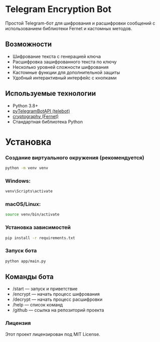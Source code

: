 # Telegram Encryption Bot

Простой Telegram-бот для шифрования и расшифровки сообщений с использованием библиотеки Fernet и кастомных методов.

## Возможности

- Шифрование текста с генерацией ключа
- Расшифровка зашифрованного текста по ключу
- Несколько уровней сложности шифрования
- Кастомные функции для дополнительной защиты
- Удобный интерактивный интерфейс с кнопками

## Используемые технологии

- Python 3.8+
- [pyTelegramBotAPI (telebot)](https://github.com/eternnoir/pyTelegramBotAPI)
- [cryptography (Fernet)](https://cryptography.io/en/latest/)
- Стандартная библиотека Python

# Установка

### Создание виртуального окружения (рекомендуется)
```bash
python -m venv venv
```
### Windows:

```bash
venv\Scripts\activate
```
### macOS/Linux:

```bash
source venv/bin/activate
```
### Установка зависимостей
```bash
pip install -r requirements.txt
```
### Запуск бота
```bash
python app/main.py
```

## Команды бота

- /start — запуск и приветствие
- /encrypt — начать процесс шифрования
- /decrypt — начать процесс расшифровки
- /help — список команд
- /github — ссылка на репозиторий проекта

### Лицензия
Этот проект лицензирован под MIT License.